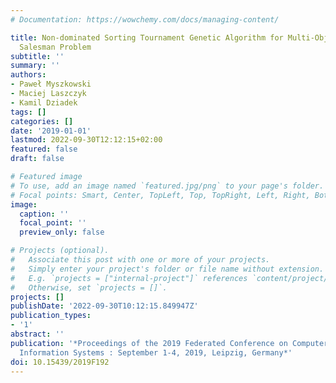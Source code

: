```yaml
---
# Documentation: https://wowchemy.com/docs/managing-content/

title: Non-dominated Sorting Tournament Genetic Algorithm for Multi-Objective Travelling
  Salesman Problem
subtitle: ''
summary: ''
authors:
- Paweł Myszkowski
- Maciej Laszczyk
- Kamil Dziadek
tags: []
categories: []
date: '2019-01-01'
lastmod: 2022-09-30T12:12:15+02:00
featured: false
draft: false

# Featured image
# To use, add an image named `featured.jpg/png` to your page's folder.
# Focal points: Smart, Center, TopLeft, Top, TopRight, Left, Right, BottomLeft, Bottom, BottomRight.
image:
  caption: ''
  focal_point: ''
  preview_only: false

# Projects (optional).
#   Associate this post with one or more of your projects.
#   Simply enter your project's folder or file name without extension.
#   E.g. `projects = ["internal-project"]` references `content/project/deep-learning/index.md`.
#   Otherwise, set `projects = []`.
projects: []
publishDate: '2022-09-30T10:12:15.849947Z'
publication_types:
- '1'
abstract: ''
publication: '*Proceedings of the 2019 Federated Conference on Computer Science and
  Information Systems : September 1-4, 2019, Leipzig, Germany*'
doi: 10.15439/2019F192
---
```

